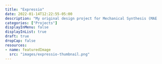 ```yaml
---
title: "Expressio"
date: 2022-01-14T12:22:55-05:00
description: "My original design project for Mechanical Synthesis (MAE 2250 at Cornell): A new way to smile through a mask."
categories: ["Projects"]
displayInMenu: false
displayInList: true
draft: true
dropCap: false
resources:
- name: featuredImage
  src: "images/expressio-thumbnail.png"
---
```


